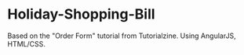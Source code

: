 Holiday-Shopping-Bill
=====================

Based on the "Order Form" tutorial from Tutorialzine.  Using AngularJS, HTML/CSS.  
